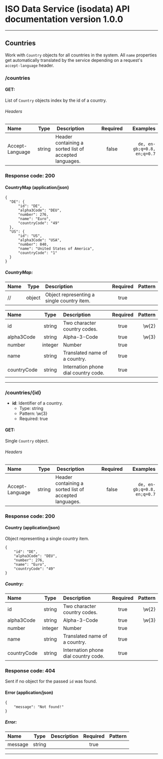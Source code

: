 # ISO Data Service (isodata) API documentation version 1.0.0

---

## Countries
Work with `Country` objects for all countries in the system. All `name` properties get automatically translated by the service depending on a request's `accept-language` header.

### /countries

#### **GET**:
List of `Country` objects index by the id of a country.

###### Headers

| Name | Type | Description | Required | Examples |
|:-----|:----:|:------------|:--------:|---------:|
| Accept-Language | string | Header containing a sorted list of accepted languages. | false | ``` de, en-gb;q=0.8, en;q=0.7 ``` 

### Response code: 200

#### CountryMap (application/json) 

```
{
  "DE": {
      "id": "DE",
      "alpha3Code": "DEU",
      "number": 276,
      "name": "Euro",
      "countryCode": "49"
  },
  "US": {
      "id": "US",
      "alpha3Code": "USA",
      "number": 840,
      "name": "United States of America",
      "countryCode": "1"
  }
}
 ```

##### *CountryMap*:
| Name | Type | Description | Required | Pattern |
|:-----|:----:|:------------|:--------:|--------:|
| // | object | Object representing a single country item. | true |  |

| Name | Type | Description | Required | Pattern |
|:-----|:----:|:------------|:--------:|--------:|
| id | string | Two character country codes. | true | \w{2} |
| alpha3Code | string | Alpha-3-Code | true | \w{3} |
| number | integer | Number | true |  |
| name | string | Translated name of a country. | true |  |
| countryCode | string | Internation phone dial country code. | true |  |

---

### /countries/{id}

* **id**: Identifier of a country.
    * Type: string
    * Pattern: \w{3}
    * Required: true

#### **GET**:
Single `Country` object.

###### Headers

| Name | Type | Description | Required | Examples |
|:-----|:----:|:------------|:--------:|---------:|
| Accept-Language | string | Header containing a sorted list of accepted languages. | false | ``` de, en-gb;q=0.8, en;q=0.7 ``` 

### Response code: 200

#### Country (application/json) 
Object representing a single country item.

```
{
    "id": "DE",
    "alpha3Code": "DEU",
    "number": 276,
    "name": "Euro",
    "countryCode": "49"
}
 ```

##### *Country*:
| Name | Type | Description | Required | Pattern |
|:-----|:----:|:------------|:--------:|--------:|
| id | string | Two character country codes. | true | \w{2} |
| alpha3Code | string | Alpha-3-Code | true | \w{3} |
| number | integer | Number | true |  |
| name | string | Translated name of a country. | true |  |
| countryCode | string | Internation phone dial country code. | true |  |

### Response code: 404
Sent if no object for the passed `id` was found.

#### Error (application/json) 

```
{
    "message": "Not found!"
}
 ```

##### *Error*:
| Name | Type | Description | Required | Pattern |
|:-----|:----:|:------------|:--------:|--------:|
| message | string |  | true |  |

---

